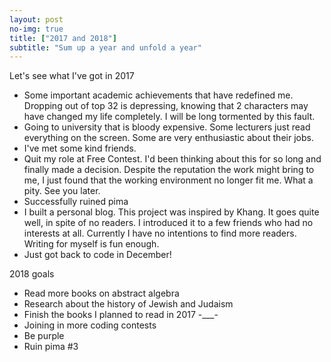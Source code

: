 ```yaml
---
layout: post
no-img: true
title: ["2017 and 2018"]
subtitle: "Sum up a year and unfold a year"
---
```


Let's see what I've got in 2017

- Some important academic achievements that have redefined me. Dropping out of top 32 is depressing, knowing that 2 characters may have changed my life completely. I will be long tormented by this fault.
- Going to university that is bloody expensive. Some lecturers just read everything on the screen. Some are very enthusiastic about their jobs.
- I've met some kind friends.
- Quit my role at Free Contest. I'd been thinking about this for so long and finally made a decision. Despite the reputation the work might bring to me, I just found that the working environment no longer fit me. What a pity. See you later.
- Successfully ruined pima
- I built a personal blog. This project was inspired by Khang. It goes quite well, in spite of no readers. I introduced it to a few friends who had no interests at all. Currently I have no intentions to find more readers. Writing for myself is fun enough.
- Just got back to code in December!

2018 goals

- Read more books on abstract algebra
- Research about the history of Jewish and Judaism
- Finish the books I planned to read in 2017 -___-
- Joining in more coding contests
- Be purple
- Ruin pima #3